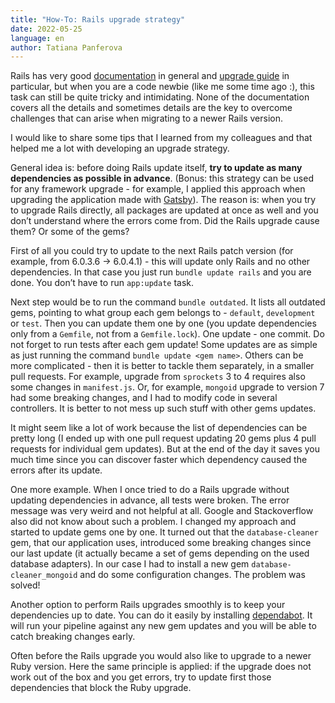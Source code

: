 ```yaml
---
title: "How-To: Rails upgrade strategy"
date: 2022-05-25
language: en
author: Tatiana Panferova
---
```

Rails has very good [documentation](https://guides.rubyonrails.org/index.html) in general and [upgrade guide](https://guides.rubyonrails.org/upgrading_ruby_on_rails.html) in particular, but when you are a code newbie (like me some time ago :), this task can still be quite tricky and intimidating. None of the documentation covers all the details and sometimes details are the key to overcome challenges that can arise when migrating to a newer Rails version.

I would like to share some tips that I learned from my colleagues and that helped me a lot with developing an upgrade strategy.

General idea is: before doing Rails update itself, **try to update as many dependencies as possible in advance**. (Bonus: this strategy can be used for any framework upgrade - for example, I applied this approach when upgrading the application made with [Gatsby](https://www.gatsbyjs.com/)). The reason is: when you try to upgrade Rails directly, all packages are updated at once as well and you don’t understand where the errors come from. Did the Rails upgrade cause them? Or some of the gems?

First of all you could try to update to the next Rails patch version (for example, from 6.0.3.6 -> 6.0.4.1) - this will update only Rails and no other dependencies. In that case you just run `bundle update rails` and you are done. You don’t have to run `app:update` task.

Next step would be to run the command `bundle outdated`. It lists all outdated gems, pointing to what group each gem belongs to - `default`, `development` or `test`. Then you can update them one by one (you update dependencies only from a `Gemfile`, not from a `Gemfile.lock`). One update - one commit. Do not forget to run tests after each gem update! Some updates are as simple as just running the command `bundle update <gem name>`. Others can be more complicated - then it is better to tackle them separately, in a smaller pull requests. For example, upgrade from `sprockets` 3 to 4 requires also some changes in `manifest.js`. Or, for example, `mongoid` upgrade to version 7 had some breaking changes, and I had to modify code in several controllers. It is better to not mess up such stuff with other gems updates.

It might seem like a lot of work because the list of dependencies can be pretty long (I ended up with one pull request updating 20 gems plus 4 pull requests for individual gem updates). But at the end of the day it saves you much time since you can discover faster which dependency caused the errors after its update.

One more example. When I once tried to do a Rails upgrade without updating dependencies in advance, all tests were broken. The error message was very weird and not helpful at all. Google and Stackoverflow also did not know about such a problem. I changed my approach and started to update gems one by one. It turned out that the `database-cleaner` gem, that our application uses, introduced some breaking changes since our last update (it actually became a set of gems depending on the used database adapters). In our case I had to install a new gem `database-cleaner_mongoid` and do some configuration changes. The problem was solved!

Another option to perform Rails upgrades smoothly is to keep your dependencies up to date. You can do it easily by installing [dependabot](https://docs.github.com/en/code-security/dependabot). It will run your pipeline against any new gem updates and you will be able to catch breaking changes early.

Often before the Rails upgrade you would also like to upgrade to a newer Ruby version. Here the same principle is applied: if the upgrade does not work out of the box and you get errors, try to update first those dependencies that block the Ruby upgrade.
